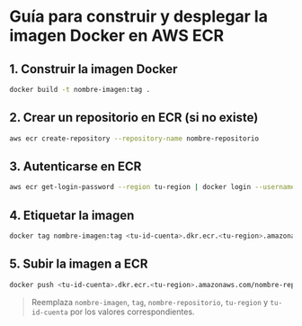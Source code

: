 # Guía para construir y desplegar la imagen Docker en AWS ECR

## 1. Construir la imagen Docker

```sh
docker build -t nombre-imagen:tag .
```

## 2. Crear un repositorio en ECR (si no existe)

```sh
aws ecr create-repository --repository-name nombre-repositorio
```

## 3. Autenticarse en ECR

```sh
aws ecr get-login-password --region tu-region | docker login --username AWS --password-stdin <tu-id-cuenta>.dkr.ecr.<tu-region>.amazonaws.com
```

## 4. Etiquetar la imagen

```sh
docker tag nombre-imagen:tag <tu-id-cuenta>.dkr.ecr.<tu-region>.amazonaws.com/nombre-repositorio:tag
```

## 5. Subir la imagen a ECR

```sh
docker push <tu-id-cuenta>.dkr.ecr.<tu-region>.amazonaws.com/nombre-repositorio:tag
```

> Reemplaza `nombre-imagen`, `tag`, `nombre-repositorio`, `tu-region` y `tu-id-cuenta` por los valores correspondientes.

